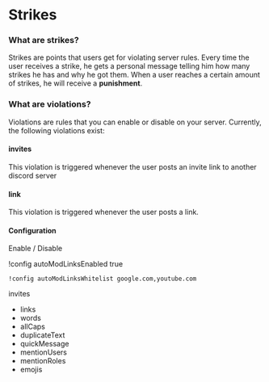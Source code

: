 # Strikes

### What are strikes?

Strikes are points that users get for violating server rules. Every time the user receives a strike, he gets a personal message telling him how many strikes he has and why he got them. When a user reaches a certain amount of strikes, he will receive a **punishment**.

### What are violations?

Violations are rules that you can enable or disable on your server. Currently, the following violations exist:

#### invites

This violation is triggered whenever the user posts an invite link to another discord server

#### link

This violation is triggered whenever the user posts a link.

#### Configuration

Enable / Disable

!config autoModLinksEnabled true

`!config autoModLinksWhitelist google.com,youtube.com`



invites

* links
* words
* allCaps
* duplicateText
* quickMessage
* mentionUsers
* mentionRoles
* emojis

